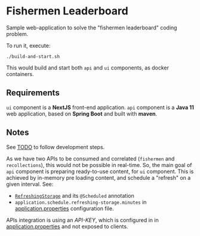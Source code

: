 # Fishermen Leaderboard

Sample web-application to solve the "fishermen leaderboard" coding problem.

To run it, execute:

```
./build-and-start.sh
```

This would build and start both `api` and `ui` components, as docker containers.

## Requirements

`ui` component is a **NextJS** front-end application. `api` component is a **Java 11** web application, based on **Spring Boot** and built with **maven**.

## Notes

See [TODO](TODO.md) to follow development steps.

As we have two APIs to be consumed and correlated (`fishermen` and `recollections`), this would not be possible in real-time. So, the main goal of `api` component is preparing ready-to-use content, for `ui` component. This is achieved by in-memory pre loading content, and schedule a "refresh" on a given interval. See:
* [`RefreshingStorage`](fishermen-leaderboard-api/src/main/java/my/projects/fishermenleaderboard/api/schedule/RefreshingStorage.java) and its `@Scheduled` annotation
* `application.schedule.refreshing-storage.minutes` in [application.properties](fishermen-leaderboard-api/src/main/resources/application.properties) configuration file.

APIs integration is using an *API-KEY*, which is configured in in [application.properties](fishermen-leaderboard-api/src/main/resources/application.properties) and not exposed to clients.